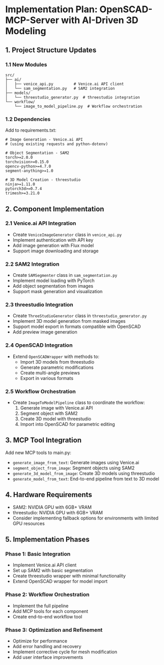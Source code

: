 # Implementation Plan: OpenSCAD-MCP-Server with AI-Driven 3D Modeling

## 1. Project Structure Updates

### 1.1 New Modules
```
src/
├── ai/
│   ├── venice_api.py         # Venice.ai API client
│   └── sam_segmentation.py   # SAM2 integration
├── models/
│   └── threestudio_generator.py  # threestudio integration
└── workflow/
    └── image_to_model_pipeline.py  # Workflow orchestration
```

### 1.2 Dependencies
Add to requirements.txt:
```
# Image Generation - Venice.ai API
# (using existing requests and python-dotenv)

# Object Segmentation - SAM2
torch>=2.0.0
torchvision>=0.15.0
opencv-python>=4.7.0
segment-anything>=1.0

# 3D Model Creation - threestudio
ninja>=1.11.0
pytorch3d>=0.7.4
trimesh>=3.21.0
```

## 2. Component Implementation

### 2.1 Venice.ai API Integration
- Create `VeniceImageGenerator` class in `venice_api.py`
- Implement authentication with API key
- Add image generation with Flux model
- Support image downloading and storage

### 2.2 SAM2 Integration
- Create `SAMSegmenter` class in `sam_segmentation.py`
- Implement model loading with PyTorch
- Add object segmentation from images
- Support mask generation and visualization

### 2.3 threestudio Integration
- Create `ThreeStudioGenerator` class in `threestudio_generator.py`
- Implement 3D model generation from masked images
- Support model export in formats compatible with OpenSCAD
- Add preview image generation

### 2.4 OpenSCAD Integration
- Extend `OpenSCADWrapper` with methods to:
  - Import 3D models from threestudio
  - Generate parametric modifications
  - Create multi-angle previews
  - Export in various formats

### 2.5 Workflow Orchestration
- Create `ImageToModelPipeline` class to coordinate the workflow:
  1. Generate image with Venice.ai API
  2. Segment object with SAM2
  3. Create 3D model with threestudio
  4. Import into OpenSCAD for parametric editing

## 3. MCP Tool Integration

Add new MCP tools to main.py:
- `generate_image_from_text`: Generate images using Venice.ai
- `segment_object_from_image`: Segment objects using SAM2
- `generate_3d_model_from_image`: Create 3D models using threestudio
- `generate_model_from_text`: End-to-end pipeline from text to 3D model

## 4. Hardware Requirements

- SAM2: NVIDIA GPU with 6GB+ VRAM
- threestudio: NVIDIA GPU with 6GB+ VRAM
- Consider implementing fallback options for environments with limited GPU resources

## 5. Implementation Phases

### Phase 1: Basic Integration
- Implement Venice.ai API client
- Set up SAM2 with basic segmentation
- Create threestudio wrapper with minimal functionality
- Extend OpenSCAD wrapper for model import

### Phase 2: Workflow Orchestration
- Implement the full pipeline
- Add MCP tools for each component
- Create end-to-end workflow tool

### Phase 3: Optimization and Refinement
- Optimize for performance
- Add error handling and recovery
- Implement corrective cycle for mesh modification
- Add user interface improvements
